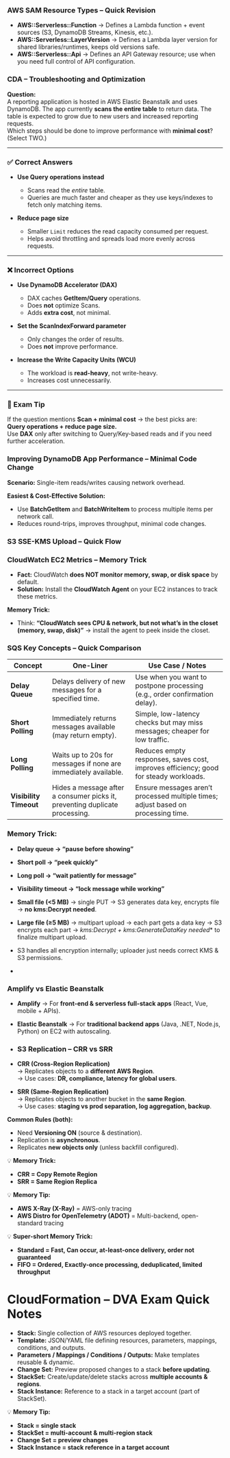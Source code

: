 ### AWS SAM Resource Types – Quick Revision

- **AWS::Serverless::Function** → Defines a Lambda function + event sources (S3, DynamoDB Streams, Kinesis, etc.).  
- **AWS::Serverless::LayerVersion** → Defines a Lambda layer version for shared libraries/runtimes, keeps old versions safe.  
- **AWS::Serverless::Api** → Defines an API Gateway resource; use when you need full control of API configuration.  


### CDA – Troubleshooting and Optimization

**Question:**  
A reporting application is hosted in AWS Elastic Beanstalk and uses DynamoDB. The app currently **scans the entire table** to return data. The table is expected to grow due to new users and increased reporting requests.  
Which steps should be done to improve performance with **minimal cost**? (Select TWO.)

---

### ✅ Correct Answers
- **Use Query operations instead**  
  - Scans read the *entire* table.  
  - Queries are much faster and cheaper as they use keys/indexes to fetch only matching items.  

- **Reduce page size**  
  - Smaller `Limit` reduces the read capacity consumed per request.  
  - Helps avoid throttling and spreads load more evenly across requests.  

---

### ❌ Incorrect Options
- **Use DynamoDB Accelerator (DAX)**  
  - DAX caches **GetItem/Query** operations.  
  - Does **not** optimize Scans.  
  - Adds **extra cost**, not minimal.  

- **Set the ScanIndexForward parameter**  
  - Only changes the order of results.  
  - Does **not** improve performance.  

- **Increase the Write Capacity Units (WCU)**  
  - The workload is **read-heavy**, not write-heavy.  
  - Increases cost unnecessarily.  

---

### 🔑 Exam Tip
If the question mentions **Scan + minimal cost** → the best picks are:  
**Query operations + reduce page size.**  
Use **DAX** only after switching to Query/Key-based reads and if you need further acceleration.


### Improving DynamoDB App Performance – Minimal Code Change

**Scenario:** Single-item reads/writes causing network overhead.

**Easiest & Cost-Effective Solution:**
- Use **BatchGetItem** and **BatchWriteItem** to process multiple items per network call.
- Reduces round-trips, improves throughput, minimal code changes.

### S3 SSE-KMS Upload – Quick Flow


### CloudWatch EC2 Metrics – Memory Trick

- **Fact:** CloudWatch **does NOT monitor memory, swap, or disk space** by default.  
- **Solution:** Install the **CloudWatch Agent** on your EC2 instances to track these metrics.  

**Memory Trick:**  
- Think: **“CloudWatch sees CPU & network, but not what’s in the closet (memory, swap, disk)”** → install the agent to peek inside the closet.

### SQS Key Concepts – Quick Comparison

| Concept | One-Liner | Use Case / Notes |
|---------|------------|-----------------|
| **Delay Queue** | Delays delivery of new messages for a specified time. | Use when you want to postpone processing (e.g., order confirmation delay). |
| **Short Polling** | Immediately returns messages available (may return empty). | Simple, low-latency checks but may miss messages; cheaper for low traffic. |
| **Long Polling** | Waits up to 20s for messages if none are immediately available. | Reduces empty responses, saves cost, improves efficiency; good for steady workloads. |
| **Visibility Timeout** | Hides a message after a consumer picks it, preventing duplicate processing. | Ensure messages aren’t processed multiple times; adjust based on processing time. |

### Memory Trick:
- **Delay queue → “pause before showing”**  
- **Short poll → “peek quickly”**  
- **Long poll → “wait patiently for message”**  
- **Visibility timeout → “lock message while working”**



- **Small file (<5 MB)** → single PUT → S3 generates data key, encrypts file → **no kms:Decrypt needed**.  
- **Large file (≥5 MB)** → multipart upload → each part gets a data key → S3 encrypts each part → **kms:Decrypt + kms:GenerateDataKey* needed** to finalize multipart upload.  
- S3 handles all encryption internally; uploader just needs correct KMS & S3 permissions.
- 
### Amplify vs Elastic Beanstalk

- **Amplify** → For **front-end & serverless full-stack apps** (React, Vue, mobile + APIs).  
- **Elastic Beanstalk** → For **traditional backend apps** (Java, .NET, Node.js, Python) on EC2 with autoscaling.

- ### S3 Replication – CRR vs SRR

- **CRR (Cross-Region Replication)**  
  → Replicates objects to a **different AWS Region**.  
  → Use cases: **DR, compliance, latency for global users**.  

- **SRR (Same-Region Replication)**  
  → Replicates objects to another bucket in the **same Region**.  
  → Use cases: **staging vs prod separation, log aggregation, backup**.  

**Common Rules (both):**  
- Need **Versioning ON** (source & destination).  
- Replication is **asynchronous**.  
- Replicates **new objects only** (unless backfill configured).  

💡 **Memory Trick:**  
- **CRR = Copy Remote Region**  
- **SRR = Same Region Replica**


💡 **Memory Tip:**

- **AWS X-Ray (X-Ray)** = AWS-only tracing  
- **AWS Distro for OpenTelemetry (ADOT)** = Multi-backend, open-standard tracing

💡 **Super-short Memory Trick:**  
- **Standard = Fast, Can occur, at-least-once delivery, order not guaranteed**  
- **FIFO = Ordered, Exactly-once processing, deduplicated, limited throughput**

# CloudFormation – DVA Exam Quick Notes

- **Stack:** Single collection of AWS resources deployed together.
- **Template:** JSON/YAML file defining resources, parameters, mappings, conditions, and outputs.
- **Parameters / Mappings / Conditions / Outputs:** Make templates reusable & dynamic.
- **Change Set:** Preview proposed changes to a stack **before updating**.
- **StackSet:** Create/update/delete stacks across **multiple accounts & regions**.
- **Stack Instance:** Reference to a stack in a target account (part of StackSet).

💡 **Memory Tip:**  
- **Stack = single stack**  
- **StackSet = multi-account & multi-region stack**  
- **Change Set = preview changes**  
- **Stack Instance = stack reference in a target account**


